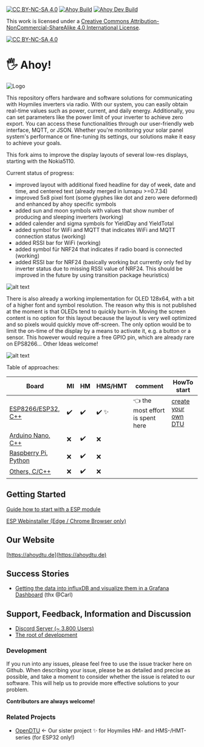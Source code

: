 [![CC BY-NC-SA 4.0][cc-by-nc-sa-shield]][cc-by-nc-sa]
[![Ahoy Build][release-action-badge]][release-action-link] [![Ahoy Dev Build][dev-action-badge]][dev-action-link]

This work is licensed under a
[Creative Commons Attribution-NonCommercial-ShareAlike 4.0 International License][cc-by-nc-sa].

[![CC BY-NC-SA 4.0][cc-by-nc-sa-image]][cc-by-nc-sa]

[cc-by-nc-sa]: https://creativecommons.org/licenses/by-nc-sa/4.0/deed.de
[cc-by-nc-sa-image]: https://licensebuttons.net/l/by-nc-sa/4.0/88x31.png
[cc-by-nc-sa-shield]: https://img.shields.io/badge/License-CC%20BY--NC--SA%204.0-lightgrey.svg

[release-action-badge]: https://github.com/lumapu/ahoy/actions/workflows/compile_release.yml/badge.svg
[release-action-link]: https://github.com/lumapu/ahoy/actions/workflows/compile_release.yml

[dev-action-badge]: https://github.com/lumapu/ahoy/actions/workflows/compile_development.yml/badge.svg
[dev-action-link]: https://github.com/lumapu/ahoy/actions/workflows/compile_development.yml


# 🖐 Ahoy!
![Logo](https://github.com/grindylow/ahoy/blob/main/doc/logo1_small.png?raw=true)

This repository offers hardware and software solutions for communicating with Hoymiles inverters via radio. With our system, you can easily obtain real-time values such as power, current, and daily energy. Additionally, you can set parameters like the power limit of your inverter to achieve zero export. You can access these functionalities through our user-friendly web interface, MQTT, or JSON. Whether you're monitoring your solar panel system's performance or fine-tuning its settings, our solutions make it easy to achieve your goals.

This fork aims to improve the display layouts of several low-res displays, starting with the Nokia5110.

Current status of progress:
- improved layout with additional fixed headline for day of week, date and time, and centered text (already merged in lumapu >=0.7.34)
- improved 5x8 pixel font (some glyphes like dot and zero were deformed) and enhanced by ahoy specific symbols
- added sun and moon symbols with values that show number of producing and sleeping inverters (working)
- added calender and sigma symbols for YieldDay and YieldTotal
- added symbol for WiFi and MQTT that indicates WiFi and MQTT connection status (working)
- added RSSI bar for WiFi (working)
- added symbol für NRF24 that indicates if radio board is connected (working)
- added RSSI bar for NRF24 (basically working but currently only fed by inverter status due to missing RSSI value of NRF24. This should be improved in the future by using transition package heuristics)

![alt text](https://github.com/You69Man/ahoy/blob/feature/fancy_nokia/pics/PXL_20230824_204200660.jpg?raw=true)


There is also already a working implementation for OLED 128x64, with a bit of a higher font and symbol resolution.
The reason why this is not published at the moment is that OLEDs tend to quickly burn-in. Moving the screen content is no option for this layout because the layout is very well optimized and so pixels would quickly move off-screen. The only option would be to limit the on-time of the display by a means to activate it, e.g. a button or a sensor. This however would require a free GPIO pin, which are already rare on EPS8266... Other Ideas welcome!

![alt text](https://github.com/You69Man/ahoy/blob/feature/fancy_nokia/pics/PXL_20230901_061927908.jpg?raw=true)



Table of approaches:

| Board  | MI | HM | HMS/HMT | comment | HowTo start |
| ------ | -- | -- | ------- | ------- | ---------- |
| [ESP8266/ESP32, C++](Getting_Started.md) | ✔️ | ✔️ | ✔️ ✨ |  👈 the most effort is spent here | [create your own DTU](https://ahoydtu.de/getting_started/) |
| [Arduino Nano, C++](tools/nano/NRF24_SendRcv/) | ❌ | ✔️ | ❌ | |
| [Raspberry Pi, Python](tools/rpi/) | ❌ | ✔️ | ❌ | |
| [Others, C/C++](tools/nano/NRF24_SendRcv/) | ❌ | ✔️ | ❌ |  |

## Getting Started
[Guide how to start with a ESP module](Getting_Started.md)

[ESP Webinstaller (Edge / Chrome Browser only)](https://ahoydtu.de/web_install)

## Our Website
[https://ahoydtu.de](https://ahoydtu.de)

## Success Stories
- [Getting the data into influxDB and visualize them in a Grafana Dashboard](https://grafana.com/grafana/dashboards/16850-pv-power-ahoy/) (thx @Carl)

## Support, Feedback, Information and Discussion
- [Discord Server (~ 3.800 Users)](https://discord.gg/WzhxEY62mB)
- [The root of development](https://www.mikrocontroller.net/topic/525778)

### Development
If you run into any issues, please feel free to use the issue tracker here on Github. When describing your issue, please be as detailed and precise as possible, and take a moment to consider whether the issue is related to our software. This will help us to provide more effective solutions to your problem.

**Contributors are always welcome!**

### Related Projects
- [OpenDTU](https://github.com/tbnobody/OpenDTU)
  <- Our sister project ✨ for Hoymiles HM- and HMS-/HMT-series (for ESP32 only!)

